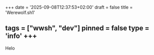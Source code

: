 +++
date = '2025-09-08T12:37:53+02:00'
draft = false
title = 'Werewolf.sh1'

tags = ["wwsh", "dev"]
pinned = false
type = 'info'
+++
---
Helo
